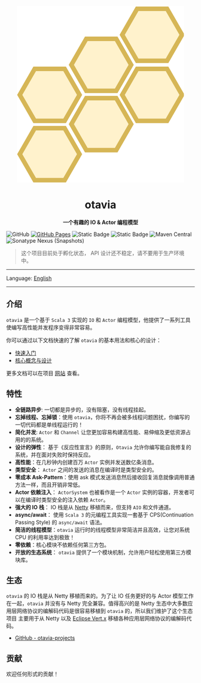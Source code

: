 <div align=center>
<img src="docs/_assets/images/logo.drawio.svg" alt="otavia" >
</div>
<h1 align=center>otavia</h1>

<p align=center ><b>一个有趣的 IO & Actor 编程模型</b></p>

![GitHub](https://img.shields.io/github/license/yankun1992/otavia)
[![GitHub Pages](https://github.com/otavia-projects/otavia/actions/workflows/gh-pages.yml/badge.svg)](https://otavia-projects.github.io/otavia/home.html)
![Static Badge](https://img.shields.io/badge/JDK-17%2B-blue)
![Static Badge](https://img.shields.io/badge/Scala-3.3-blue)
![Maven Central](https://img.shields.io/maven-central/v/cc.otavia/otavia-runtime_3)
![Sonatype Nexus (Snapshots)](https://img.shields.io/nexus/s/cc.otavia/otavia-runtime_3?server=https%3A%2F%2Fs01.oss.sonatype.org)


> 这个项目目前处于孵化状态， API 设计还不稳定，请不要用于生产环境中。

<hr>

Language: [English](./README.md)

<hr>

## 介绍

`otavia` 是一个基于 `Scala 3` 实现的 `IO` 和 `Actor` 编程模型，他提供了一系列工具使编写高性能并发程序变得非常容易。

你可以通过以下文档快速的了解 `otavia` 的基本用法和核心的设计：

- [快速入门](./docs/_docs/zh/quick_start.md)
- [核心概念与设计](./docs/_docs/zh/core_concept.md)

更多文档可以在项目 [网站](https://otavia-projects.github.io/otavia/home.html) 查看。

## 特性

- **全链路异步**: 一切都是异步的，没有阻塞，没有线程挂起。
- **忘掉线程、忘掉锁**：使用 `otavia`，你将不再会被多线程问题困扰，你编写的一切代码都是单线程运行的！
- **简化并发**: `Actor` 和 `Channel` 让您更加容易构建高性能、易伸缩及更低资源占用的的系统。
- **设计的弹性**： 基于《反应性宣言》的原则，`Otavia` 允许你编写能自我修复的系统，并在面对失败时保持反应。
- **高性能**：在几秒钟内创建百万 `Actor` 实例并发送数亿条消息。
- **类型安全**： `Actor` 之间的发送的消息在编译时是类型安全的。
- **零成本 Ask-Pattern**：使用 ask 模式发送消息然后接收回复消息就像调用普通方法一样，而且开销非常低。
- **Actor 依赖注入**： `ActorSystem` 也被看作是一个 `Actor` 实例的容器，开发者可以在编译时类型安全的注入依赖 `Actor`。
- **强大的 IO 栈**： IO 栈是从 [Netty](https://netty.io) 移植而来，但支持 `AIO` 和文件通道。
- **async/await**： 使用 `Scala 3` 的元编程工具实现一套基于 CPS(Continuation Passing Style) 的 `async/await` 语法。
- **简洁的线程模型**：`otavia` 运行时的线程模型非常简洁并且高效，让您对系统 CPU 的利用率达到极致！
- **零依赖**：核心模块不依赖任何第三方包。
- **开放的生态系统**： `otavia` 提供了一个模块机制，允许用户轻松使用第三方模块库。

## 生态

`otavia` 的 IO 栈是从 Netty 移植而来的。为了让 IO 任务更好的与 Actor 模型工作在一起，`otavia` 并没有与 Netty
完全兼容。值得高兴的是 Netty 生态中大多数应用层网络协议的编解码代码是很容易移植到 `otavia` 的，所以我们维护了这个生态项目
主要用于从 Netty 以及 [Eclipse Vert.x](https://vertx.io/) 移植各种应用层网络协议的编解码代码。

- [GitHub - otavia-projects](https://github.com/otavia-projects)

## 贡献

欢迎任何形式的贡献！

